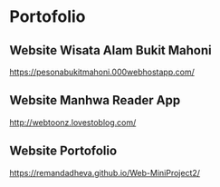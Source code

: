 # Portofolio

## Website Wisata Alam Bukit Mahoni
https://pesonabukitmahoni.000webhostapp.com/
## Website Manhwa Reader App
http://webtoonz.lovestoblog.com/ 
## Website Portofolio
https://remandadheva.github.io/Web-MiniProject2/

